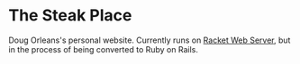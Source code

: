 # The Steak Place
Doug Orleans's personal website. Currently runs on [Racket Web Server](http://docs.racket-lang.org/web-server/),
but in the process of being converted to Ruby on Rails.
